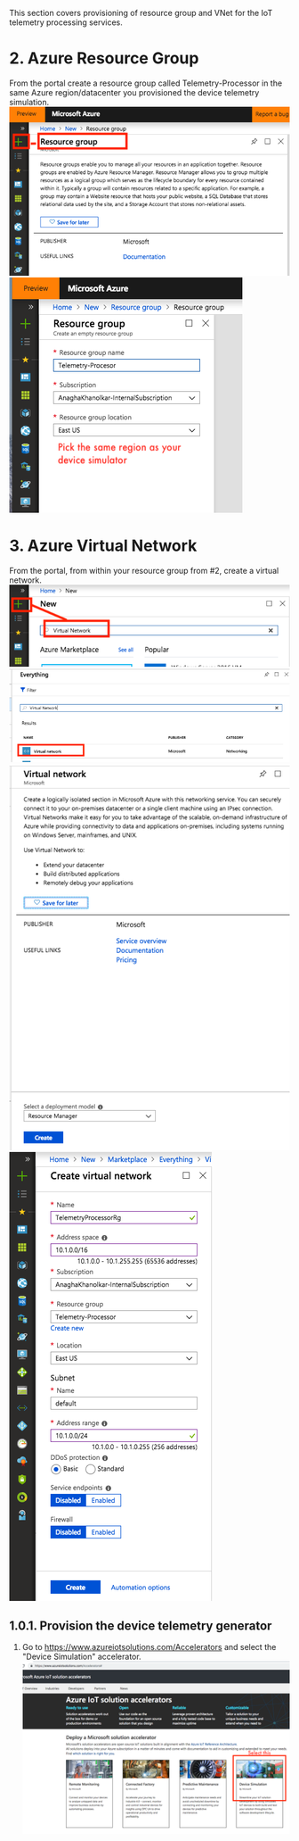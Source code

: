 
This section covers provisioning of resource group and VNet for the IoT telemetry processing services.

# 2. Azure Resource Group
From the portal create a resource group called Telemetry-Processor in the same Azure region/datacenter you provisioned the device telemetry simulation.<br>
![Go to the solution acccelerator page](../images/CreateRG.png)
<br>
![Go to the solution acccelerator page](../images/CreateRG-2.png)

# 3. Azure Virtual Network
From the portal, from within your resource group from #2, create a virtual network.
![Go to the solution acccelerator page](../images/CreateVnet.png)
![Go to the solution acccelerator page](../images/CreateVnet2.png)
![Go to the solution acccelerator page](../images/CreateVnet3.png)
![Go to the solution acccelerator page](../images/CreateVnet4.png)


## 1.0.1. Provision the device telemetry generator 
1.  Go to https://www.azureiotsolutions.com/Accelerators and select the "Device Simulation" accelerator.<br>
![Go to the solution acccelerator page](../images/Simulator1.png)
